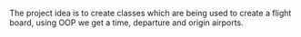 The project idea is to create classes which are being used to create a flight board, using OOP we get a time, departure and origin airports.

